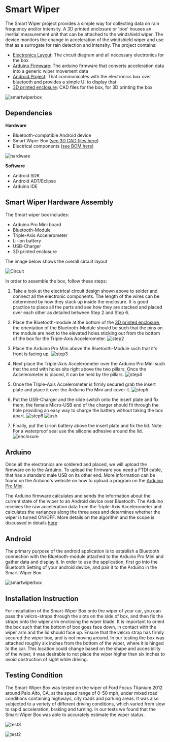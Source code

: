 **Smart Wiper**
===============

The Smart Wiper project provides a simple way for collecting data on rain frequency and/or intensity. A 3D printed enclosure or 'box' houses an inertial measurement unit that can be attached to the windshield wiper. The device monitors the change in acceleration of the windshield wiper and use that as a surrogate for rain detection and intensity. 
The project contains:

* [Electronics Layout](https://github.com/openxc/smart-wiper/tree/master/Circuit_Design): The circuit diagram and all necessary electronics for the box
* [Arduino Firmware](https://github.com/openxc/smart-wiper/tree/master/Arduino): The arduino firmware that converts acceleration data into a generic wiper movement data
* [Android Project](https://github.com/openxc/smart-wiper/tree/master/Android): That communicates with the electronics box over bluetooth and provides a simple UI to display that
* [3D printed enclosure](https://github.com/openxc/smart-wiper/tree/master/CAD): CAD files for the box, for 3D printing the box

![smartwiperbox](https://github.com/openxc/smart-wiper/raw/master/Docs/smartwiperboxv2.JPG)

## **Dependencies**

**Hardware**

* Bluetooth-compatible Android device
* Smart Wiper Box ([see 3D CAD files here](https://github.com/openxc/smart-wiper/tree/master/CAD))
* Electrical components ([see BOM here](https://github.com/openxc/smart-wiper/raw/master/BOM.xlsx))

![hardware](https://github.com/openxc/smart-wiper/raw/master/Docs/componentsv2.JPG)

**Software**

* Android SDK
* Android ADT/Eclipse
* Arduino IDE


## **Smart Wiper Hardware Assembly**

The Smart wiper box includes:
  - Arduino Pro Mini board 
  - Bluetooth-Module 
  - Triple-Axis Accelerometer
  - Li-ion battery 
  - USB-Charger 
  - 3D printed enclosure

The image below shows the overall circuit layout

![Circuit](https://github.com/openxc/smart-wiper/raw/master/Circuit_Design/SmartWiper_bb.png)


In order to assemble the box, follow these steps: 

1. Take a look at the electrical circuit design shown above to solder and connect all the electronic components. The length of the wires can be determined by how they stack up inside the enclosure. It is good practice to place all the parts and see how they are stacked and placed over each other as detailed between Step 2 and Step 6. 

2. Place the Bluetooth-module at the bottom of the [3D printed enclosure](https://github.com/openxc/smart-wiper/tree/master/CAD), the orientation of the Bluetooth-Module should be such that the pins on the module are next to the elevated holes sticking out from the bottom of the box for the Triple-Axis Accelerometer.
   ![step2](https://github.com/openxc/smart-wiper/raw/master/Docs/step2v2.JPG)

3. Place the Arduino Pro Mini above the Bluetooth-Module such that it's front is facing up.
   ![step3](https://github.com/openxc/smart-wiper/raw/master/Docs/step3v2.JPG)   

4. Next place the Triple-Axis Accelerometer over the Arduino Pro Mini such that the end with holes sits right above the two pillars. Once the Accelerometer is placed, it can be held by the pillars.
   ![step4](https://github.com/openxc/smart-wiper/raw/master/Docs/step4v2.JPG)  

5. Once the Triple-Axis Accelerometer is firmly secured grab the insert plate and place it over the Arduino Pro Mini and cover it.
  ![step5](https://github.com/openxc/smart-wiper/raw/master/Docs/step5v2.JPG)

6. Put the USB-Charger and the slide switch onto the insert plate and fix them, the female Micro-USB end of the charger should fit through the hole providing an easy way to charge the battery without taking the box apart.    ![step6](https://github.com/openxc/smart-wiper/raw/master/Docs/step6v2.JPG)
  ![usb](https://github.com/openxc/smart-wiper/raw/master/Docs/usbv2.JPG)

  
7. Finally, put the Li-ion battery above the insert plate and fix the lid. Note: For a waterproof seal use the silicone adhesive around the lid. ![enclosure](https://github.com/openxc/smart-wiper/raw/master/Docs/enclosurev2.JPG)

## **Arduino**

Once all the electronics are soldered and placed, we will upload the firmware on to the Arduino. To upload the firmware you need a FTDI cable, that has a standard male USB on its other end. More information can be found on the Arduino's website on how to upload a program on the [Arduino Pro Mini](http://arduino.cc/en/Guide/ArduinoProMini).

The Arduino firmware calculates and sends the information about the current state of the wiper to an Android device over Bluetooth. The Arduino receives the raw acceleration data from the Triple-Axis Accelerometer and calculates the variances along the three axes and determines whether the wiper is turned ON/OFF. More details on the algorithm and the scope is discussed in details [here](https://github.com/openxc/smart-wiper/tree/master/Arduino)


## **Android**

The primary purpose of the android application is to establish a Bluetooth connection with the Bluetooth-module attached to the Arduino Pro Mini and gather data and display it.  In order to use the application, first go into the Bluetooth Setting of your android device, and pair it to the Arduino in the Smart-Wiper Box. 

 ![smartwiperbox](https://github.com/openxc/smart-wiper/raw/master/Docs/androidv2.png)

## **Installation Instruction**

For installation of the Smart-Wiper Box onto the wiper of your car, you can pass the velcro-straps through the slots on the side of box, and then fix the straps onto the wiper arm enclosing the wiper blade. It is important to orient the box such that the bottom of box goes face down, in contact with the wiper arm and the lid should face up. Ensure that the velcro strap has firmly secured the wiper box, and is not moving around. In our testing the box was attached roughly six inches from the bottom of the wiper, where it is hinged to the car. This location could change based on the shape and accesibility of the wiper, it was desirable to not place the wiper higher than six inches to avoid obstruction of sight while driving.


## **Testing Condition**

The Smart-Wiper Box was tested on the wiper of Ford Focus Titanium 2012 around Palo Alto, CA, at the speed range of 0-50 mph, under mixed road conditions containing highways, city roads and parking areas. It was also subjected to a veriety of different driving conditions, which varied from slow to rapid acceleration, braking and turning. In our tests we found that the Smart-Wiper Box was able to accurately estimate the wiper status. 

![test3](https://github.com/openxc/smart-wiper/raw/master/Docs/test3.JPG)

![test2](https://github.com/openxc/smart-wiper/raw/master/Docs/test2.JPG)
